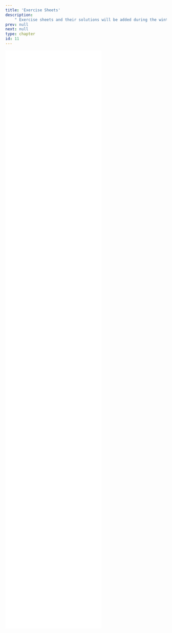 ```yaml
---
title: 'Exercise Sheets'
description:
    " Exercise sheets and their solutions will be added during the winter term 20-21. "
prev: null
next: null
type: chapter
id: 11
---
```




<exercise id="1" title="Exercise 1: ML Basics">
<object data="exercise-sheets/exercise_1_ml-basics.pdf" type="application/pdf" style="width:100%;height:480px">
    <embed src="exercise-sheets/exercise_1_ml-basics.pdf" type="application/pdf" />
</object>
</exercise>

<exercise id="2" title="Exercise 1: ML Basics - Solution">
<object data="exercise-sheets/exercise_1_ml-basics_solution.pdf" type="application/pdf" style="width:100%;height:480px">
    <embed src="exercise-sheets/exercise_1_ml-basics_solution.pdf" type="application/pdf" />
</object>
</exercise>

<exercise id="3" title="Exercise 2: Supervised Regression">
<object data="exercise-sheets/exercise_2_supervised-regression.pdf" type="application/pdf" style="width:100%;height:480px">
    <embed src="exercise-sheets/exercise_2_supervised-regression.pdf" type="application/pdf" />
</object>
</exercise>

<exercise id="4" title="Exercise 2: Supervised Regression - Solution">
<object data="exercise-sheets/exercise_2_supervised-regression_solution.pdf" type="application/pdf" style="width:100%;height:480px">
    <embed src="exercise-sheets/exercise_2_supervised-regression_solution.pdf" type="application/pdf" />
</object>
</exercise>

<exercise id="5" title="Exercise 3: Supervised Classification I">
<object data="exercise-sheets/exercise_3_supervised-classification_1.pdf" type="application/pdf" style="width:100%;height:480px">
    <embed src="exercise-sheets/exercise_3_supervised-classification_1.pdf" type="application/pdf" />
</object>
</exercise>

<exercise id="6" title="Exercise 3: Supervised Classification I - Solution">
<object data="exercise-sheets/exercise_3_supervised-classification_1_solution.pdf" type="application/pdf" style="width:100%;height:480px">
    <embed src="exercise-sheets/exercise_3_supervised-classification_1_solution.pdf" type="application/pdf" />
</object>
</exercise>

<exercise id="7" title="Exercise 4: Supervised Classification II">
<object data="exercise-sheets/exercise_4_supervised-classification_2.pdf" type="application/pdf" style="width:100%;height:480px">
    <embed src="exercise-sheets/exercise_4_supervised-classification_2.pdf" type="application/pdf" />
</object>
</exercise>

<exercise id="8" title="Exercise 4: Supervised Classification II - Solution">
<object data="exercise-sheets/exercise_4_supervised-classification_2_solution.pdf" type="application/pdf" style="width:100%;height:480px">
    <embed src="exercise-sheets/exercise_4_supervised-classification_2_solution.pdf" type="application/pdf" />
</object>
</exercise>

<exercise id="9" title="Exercise 5: Performance Evaluation I">
<object data="exercise-sheets/exercise_5_evaluation_1.pdf" type="application/pdf" style="width:100%;height:480px">
    <embed src="exercise-sheets/exercise_5_evaluation_1.pdf" type="application/pdf" />
</object>
</exercise>

<exercise id="10" title="Exercise 5: Performance Evaluation I - Solution">
<object data="exercise-sheets/exercise_5_evaluation_1_solution.pdf" type="application/pdf" style="width:100%;height:480px">
    <embed src="exercise-sheets/exercise_5_evaluation_1_solution.pdf" type="application/pdf" />
</object>
</exercise>

<exercise id="11" title="Exercise 6: Performance Evaluation II">
<object data="exercise-sheets/exercise_6_evaluation_2.pdf" type="application/pdf" style="width:100%;height:480px">
    <embed src="exercise-sheets/exercise_6_evaluation_2.pdf" type="application/pdf" />
</object>
</exercise>

<exercise id="12" title="Exercise 6: Performance Evaluation II - Solution">
<object data="exercise-sheets/exercise_6_evaluation_2_solution.pdf" type="application/pdf" style="width:100%;height:480px">
    <embed src="exercise-sheets/exercise_6_evaluation_2_solution.pdf" type="application/pdf" />
</object>
</exercise>

<!--
<exercise id="2" title="Solution 1">
<object data="exercise-sheets/solution_1.pdf" type="application/pdf" style="width:100%;height:480px">
    <embed src="exercise-sheets/solution_1.pdf" type="application/pdf" />
</object>
</exercise>


<exercise id="3" title="Sheet 2">
<object data="exercise-sheets/sheet_2.pdf" type="application/pdf" style="width:100%;height:480px">
    <embed src="exercise-sheets/sheet_2.pdf" type="application/pdf" />
</object>
</exercise>

<exercise id="4" title="Solution 2">
<object data="exercise-sheets/solution_2.pdf" type="application/pdf" style="width:100%;height:480px">
    <embed src="exercise-sheets/solution_2.pdf" type="application/pdf" />
</object>
</exercise>


<exercise id="5" title="Sheet 3">
<object data="exercise-sheets/sheet_3.pdf" type="application/pdf" style="width:100%;height:480px">
    <embed src="exercise-sheets/sheet_3.pdf" type="application/pdf" />
</object>
</exercise>

<exercise id="6" title="Solution 3">
<object data="exercise-sheets/solution_3.pdf" type="application/pdf" style="width:100%;height:480px">
    <embed src="exercise-sheets/solution_3.pdf" type="application/pdf" />
</object>
</exercise>


<exercise id="7" title="Sheet 4">
<object data="exercise-sheets/sheet_4.pdf" type="application/pdf" style="width:100%;height:480px">
    <embed src="exercise-sheets/sheet_4.pdf" type="application/pdf" />
</object>
</exercise>

<exercise id="8" title="Solution 4">
<object data="exercise-sheets/solution_4.pdf" type="application/pdf" style="width:100%;height:480px">
    <embed src="exercise-sheets/solution_4.pdf" type="application/pdf" />
</object>
</exercise>


<exercise id="9" title="Sheet 5">
<object data="exercise-sheets/sheet_5.pdf" type="application/pdf" style="width:100%;height:480px">
    <embed src="exercise-sheets/sheet_5.pdf" type="application/pdf" />
</object>
</exercise>
-->
